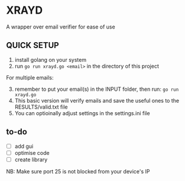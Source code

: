 # XRAYD

A wrapper over email verifier for ease of use

## QUICK SETUP

1. install golang on your system
2. run `go run xrayd.go <email>` in the directory of this project

For multiple emails:

3. remember to put your email(s) in the INPUT folder, then run:
`go run xrayd.go`
4. This basic version will verify emails and save the useful ones to the RESULTS/valid.txt file
5. You can optioinally adjust settings in the settings.ini file

## to-do

- [ ] add gui
- [ ] optimise code
- [ ] create library

NB: Make sure port 25 is not blocked from your device's IP